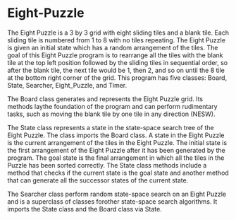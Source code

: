# Eight-Puzzle

The Eight Puzzle is a 3 by 3 grid with eight sliding tiles and a blank tile. Each sliding tile is numbered from 1 to 8 with no tiles
repeating. The Eight Puzzle is given an initial state which has a random arrangement of the tiles. The goal of this Eight Puzzle program is 
to rearrange all the tiles with the blank tile at the top left position followed by the sliding tiles in sequential order, so after the 
blank tile, the next tile would be 1, then 2, and so on until the 8 tile at the bottom right corner of the grid. This program has five 
classes: Board, State, Searcher, Eight_Puzzle, and Timer. 

The Board class generates and represents the Eight Puzzle grid. Its methods laythe foundation of the program and can perform rudimentary 
tasks, such as moving the blank tile by one tile in any direction (NESW). 

The State class represents a state in the state-space search tree of the Eight Puzzle. The class imports the Board class. A state in the 
Eight Puzzle is the current arrangement of the tiles in the Eight Puzzle. The initial state is the first arrangement of the Eight Puzzle 
after it has been generated by the program. The goal state is the final arrangement in which all the tiles in the Puzzle has been sorted 
correctly. The State class methods include a method that checks if the current state is the goal state and another method that can generate 
all the successor states of the current state. 

The Searcher class perform random state-space search on an Eight Puzzle and is a superclass of classes forother state-space search 
algorithms. It imports the State class and the Board class via State. 
